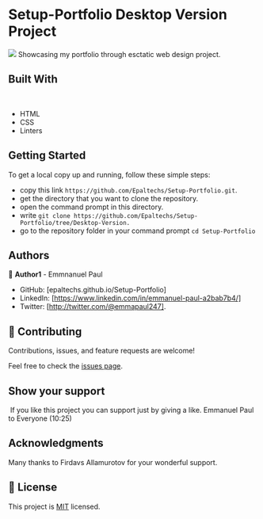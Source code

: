 # Setup-Portfolio Desktop Version Project
![](https://img.shields.io/badge/Microverse-blueviolet)
​
Showcasing my portfolio through esctatic web design project.

## Built With
​
- HTML 
- CSS
- Linters
​
​
## Getting Started
To get a local copy up and running, follow these simple steps:

- copy this link `https://github.com/Epaltechs/Setup-Portfolio.git`.
- get the directory that you want to clone the repository.
- open the command prompt in this directory.
- write `git clone https://github.com/Epaltechs/Setup-Portfolio/tree/Desktop-Version.`
- go to the repository folder in your command prompt `cd Setup-Portfolio`

## Authors
👤 **Author1**
​- Emmnanuel Paul
- GitHub: [epaltechs.github.io/Setup-Portfolio]
- LinkedIn: [https://www.linkedin.com/in/emmanuel-paul-a2bab7b4/]
- Twitter: [http://twitter.com/@emmapaul247].
​
## 🤝 Contributing

Contributions, issues, and feature requests are welcome!

Feel free to check the [issues page](https://github.com/Epaltechs/Setup-Portfolio/issues).

## Show your support
​
If you like this project you can support just by giving a like.
Emmanuel Paul to Everyone (10:25)

## Acknowledgments
Many thanks to Firdavs Allamurotov for your wonderful support.

## 📝 License

This project is [MIT](./MIT.md) licensed.
